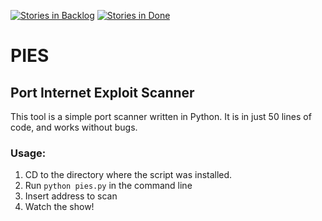 [![Stories in Backlog](https://badge.waffle.io/SYZYGY-DEV333/PIES.svg?label=backlog&title=Unresolved)](http://waffle.io/SYZYGY-DEV333/PIES) [![Stories in Done](https://badge.waffle.io/SYZYGY-DEV333/PIES.svg?label=done&title=Resolved)](http://waffle.io/SYZYGY-DEV333/PIES)

# PIES
## Port Internet Exploit Scanner

This tool is a simple port scanner written in Python. It is in just 50 lines of code, and works without bugs.

### Usage:

1. CD to the directory where the script was installed.
2. Run `python pies.py` in the command line
3. Insert address to scan
4. Watch the show!
